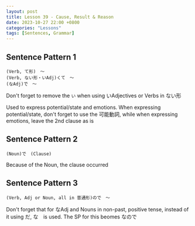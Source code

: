 ```yaml
--- 
layout: post 
title: Lesson 39 - Cause, Result & Reason
date: 2023-10-27 22:00 +0800 
categories: "Lessons"
tags: [Sentences, Grammar]
---
```


## Sentence Pattern 1
```
(Verb, て形)　～
(Verb, ない形・いAdj)くて　～
(なAdj)で　～
```
Don't forget to remove the `い` when using いAdjectives or Verbs in ない形

Used to express potential/state and emotions. When expressing potential/state, don't forget to use the 可能動詞, while when expressing emotions, leave the 2nd clause as is

## Sentence Pattern 2
```
(Noun)で　(Clause)
```
Because of the Noun, the clause occurred

## Sentence Pattern 3
```
(Verb, Adj or Noun, all in 普通形)ので　～
```
Don't forget that for なAdj and Nouns in non-past, positive tense, instead of it using だ, な　is used. The SP for this beomes なので
